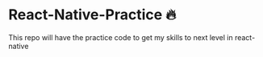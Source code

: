 # React-Native-Practice 🔥

This repo will have the practice code to get my skills to next level in react-native
